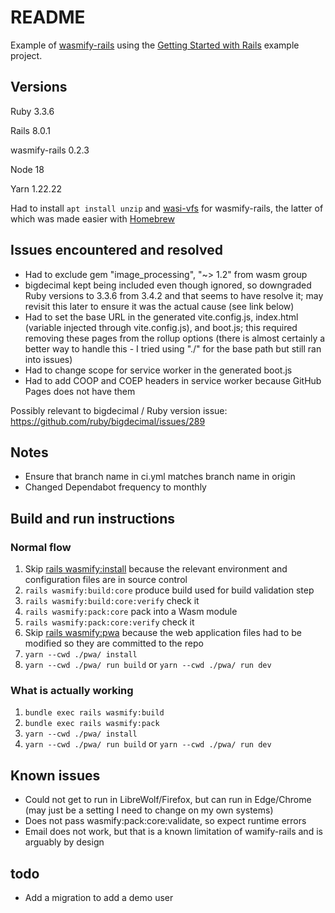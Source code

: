 # README

Example of [wasmify-rails](https://github.com/palkan/wasmify-rails) using the [Getting Started with Rails](https://guides.rubyonrails.org/getting_started.html) example project.

## Versions

Ruby 3.3.6

Rails 8.0.1

wasmify-rails 0.2.3

Node 18

Yarn 1.22.22

Had to install `apt install unzip` and [wasi-vfs](https://github.com/kateinoigakukun/wasi-vfs) for wasmify-rails, the latter of which was made easier with [Homebrew](https://brew.sh/)

## Issues encountered and resolved

- Had to exclude gem "image_processing", "~> 1.2" from wasm group
- bigdecimal kept being included even though ignored, so downgraded Ruby versions to 3.3.6 from 3.4.2 and that seems to have resolve it; may revisit this later to ensure it was the actual cause (see link below)
- Had to set the base URL in the generated vite.config.js, index.html (variable injected through vite.config.js), and boot.js; this required removing these pages from the rollup options (there is almost certainly a better way to handle this - I tried using "./" for the base path but still ran into issues)
- Had to change scope for service worker in the generated boot.js
- Had to add COOP and COEP headers in service worker because GitHub Pages does not have them

Possibly relevant to bigdecimal / Ruby version issue: https://github.com/ruby/bigdecimal/issues/289

## Notes

- Ensure that branch name in ci.yml matches branch name in origin
- Changed Dependabot frequency to monthly

## Build and run instructions

### Normal flow

1. Skip [rails wasmify:install](https://github.com/palkan/wasmify-rails?tab=readme-ov-file#step-1-binrails-wasmifyinstall) because the relevant environment and configuration files are in source control
1. `rails wasmify:build:core` produce build used for build validation step
1. `rails wasmify:build:core:verify` check it
1. `rails wasmify:pack:core` pack into a Wasm module
1. `rails wasmify:pack:core:verify` check it
1. Skip [rails wasmify:pwa](https://github.com/palkan/wasmify-rails?tab=readme-ov-file#step-4-binrails-wasmifypwa) because the web application files had to be modified so they are committed to the repo
1. `yarn --cwd ./pwa/ install`
1. `yarn --cwd ./pwa/ run build` or `yarn --cwd ./pwa/ run dev`

### What is actually working

1. `bundle exec rails wasmify:build`
1. `bundle exec rails wasmify:pack`
1. `yarn --cwd ./pwa/ install`
1. `yarn --cwd ./pwa/ run build` or `yarn --cwd ./pwa/ run dev`

## Known issues

- Could not get to run in LibreWolf/Firefox, but can run in Edge/Chrome (may just be a setting I need to change on my own systems)
- Does not pass wasmify:pack:core:validate, so expect runtime errors
- Email does not work, but that is a known limitation of wamify-rails and is arguably by design

## todo

- Add a migration to add a demo user
